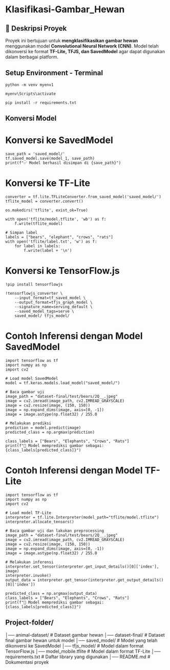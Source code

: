 # Klasifikasi-Gambar_Hewan

## 📝 Deskripsi Proyek
Proyek ini bertujuan untuk **mengklasifikasikan gambar hewan** menggunakan model **Convolutional Neural Network (CNN)**. Model telah dikonversi ke format **TF-Lite, TFJS, dan SavedModel** agar dapat digunakan dalam berbagai platform.

## Setup Environment - Terminal
```
python -m venv myenv1

myenv\Scripts\activate

pip install -r requirements.txt
```

## Konversi Model
# Konversi ke SavedModel
```
save_path = 'saved_model/'
tf.saved_model.save(model_1, save_path)
print(f"✅ Model berhasil disimpan di {save_path}")

```

# Konversi ke TF-Lite
```
converter = tf.lite.TFLiteConverter.from_saved_model('saved_model/')
tflite_model = converter.convert()

os.makedirs('tflite', exist_ok=True)

with open('tflite/model.tflite', 'wb') as f:
    f.write(tflite_model)

# Simpan label
labels = ["bears", "elephant", "crows", "rats"]
with open('tflite/label.txt', 'w') as f:
    for label in labels:
        f.write(label + '\n')
```

# Konversi ke TensorFlow.js
```
!pip install tensorflowjs
```
```
!tensorflowjs_converter \
    --input_format=tf_saved_model \
    --output_format=tfjs_graph_model \
    --signature_name=serving_default \
    --saved_model_tags=serve \
    saved_model/ tfjs_model/
```

# Contoh Inferensi dengan Model SavedModel
```
import tensorflow as tf
import numpy as np
import cv2

# Load model SavedModel
model = tf.keras.models.load_model("saved_model/")

# Baca gambar uji
image_path = "dataset-final/test/bears/2Q__.jpeg"
image = cv2.imread(image_path, cv2.IMREAD_GRAYSCALE)
image = cv2.resize(image, (150, 150))
image = np.expand_dims(image, axis=[0, -1])
image = image.astype(np.float32) / 255.0  

# Melakukan prediksi
prediction = model.predict(image)
predicted_class = np.argmax(prediction)

class_labels = ["Bears", "Elephants", "Crows", "Rats"]
print(f"🔎 Model memprediksi gambar sebagai: {class_labels[predicted_class]}")

```

# Contoh Inferensi dengan Model TF-Lite
```
import tensorflow as tf
import numpy as np
import cv2

# Load model TF-Lite
interpreter = tf.lite.Interpreter(model_path="tflite/model.tflite")
interpreter.allocate_tensors()

# Baca gambar uji dan lakukan preprocessing
image_path = "dataset-final/test/bears/2Q__.jpeg"
image = cv2.imread(image_path, cv2.IMREAD_GRAYSCALE)
image = cv2.resize(image, (150, 150))
image = np.expand_dims(image, axis=[0, -1])
image = image.astype(np.float32) / 255.0  

# Melakukan inferensi
interpreter.set_tensor(interpreter.get_input_details()[0]['index'], image)
interpreter.invoke()
output_data = interpreter.get_tensor(interpreter.get_output_details()[0]['index'])

predicted_class = np.argmax(output_data)
class_labels = ["Bears", "Elephants", "Crows", "Rats"]
print(f"🔎 Model memprediksi gambar sebagai: {class_labels[predicted_class]}")

```

## Project-folder/
│── animal-dataset/         # Dataset gambar hewan
│── dataset-final/          # Dataset final gambar hewan untuk model
│── saved_model/            # Model yang telah dikonversi ke SavedModel
│── tfjs_model/             # Model dalam format TensorFlow.js
│── model_mobile.tflite     # Model dalam format TF-Lite
│── requirements.txt        # Daftar library yang digunakan
│── README.md               # Dokumentasi proyek


